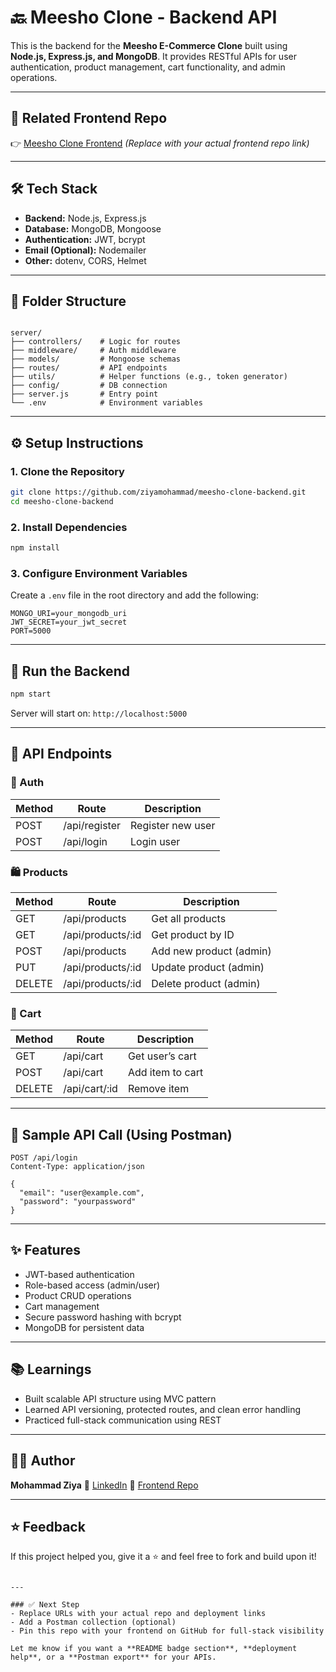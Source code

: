 
# 🔙 Meesho Clone - Backend API

This is the backend for the **Meesho E-Commerce Clone** built using **Node.js, Express.js, and MongoDB**. It provides RESTful APIs for user authentication, product management, cart functionality, and admin operations.

---

## 🔗 Related Frontend Repo

👉 [Meesho Clone Frontend](https://github.com/ziyamohammad/meesho-clone-frontend) *(Replace with your actual frontend repo link)*

---

## 🛠️ Tech Stack

- **Backend:** Node.js, Express.js
- **Database:** MongoDB, Mongoose
- **Authentication:** JWT, bcrypt
- **Email (Optional):** Nodemailer
- **Other:** dotenv, CORS, Helmet

---

## 📁 Folder Structure

```

server/
├── controllers/    # Logic for routes
├── middleware/     # Auth middleware
├── models/         # Mongoose schemas
├── routes/         # API endpoints
├── utils/          # Helper functions (e.g., token generator)
├── config/         # DB connection
├── server.js       # Entry point
└── .env            # Environment variables

````

---

## ⚙️ Setup Instructions

### 1. Clone the Repository

```bash
git clone https://github.com/ziyamohammad/meesho-clone-backend.git
cd meesho-clone-backend
````

### 2. Install Dependencies

```bash
npm install
```

### 3. Configure Environment Variables

Create a `.env` file in the root directory and add the following:

```env
MONGO_URI=your_mongodb_uri
JWT_SECRET=your_jwt_secret
PORT=5000
```

---

## 🚀 Run the Backend

```bash
npm start
```

Server will start on: `http://localhost:5000`

---

## 📡 API Endpoints

### 🔐 Auth

| Method | Route         | Description       |
| ------ | ------------- | ----------------- |
| POST   | /api/register | Register new user |
| POST   | /api/login    | Login user        |

### 🛍️ Products

| Method | Route              | Description             |
| ------ | ------------------ | ----------------------- |
| GET    | /api/products      | Get all products        |
| GET    | /api/products/\:id | Get product by ID       |
| POST   | /api/products      | Add new product (admin) |
| PUT    | /api/products/\:id | Update product (admin)  |
| DELETE | /api/products/\:id | Delete product (admin)  |

### 🛒 Cart

| Method | Route          | Description      |
| ------ | -------------- | ---------------- |
| GET    | /api/cart      | Get user’s cart  |
| POST   | /api/cart      | Add item to cart |
| DELETE | /api/cart/\:id | Remove item      |

---

## 🧪 Sample API Call (Using Postman)

```http
POST /api/login
Content-Type: application/json

{
  "email": "user@example.com",
  "password": "yourpassword"
}
```

---

## ✨ Features

* JWT-based authentication
* Role-based access (admin/user)
* Product CRUD operations
* Cart management
* Secure password hashing with bcrypt
* MongoDB for persistent data

---

## 📚 Learnings

* Built scalable API structure using MVC pattern
* Learned API versioning, protected routes, and clean error handling
* Practiced full-stack communication using REST

---

## 👨‍💻 Author

**Mohammad Ziya**
🔗 [LinkedIn](https://www.linkedin.com/in/mohammad-ziya-84a97232a/)
🔗 [Frontend Repo](https://github.com/ziyamohammad/meesho-clone-frontend)

---

## ⭐ Feedback

If this project helped you, give it a ⭐ and feel free to fork and build upon it!

```

---

### ✅ Next Step
- Replace URLs with your actual repo and deployment links
- Add a Postman collection (optional)
- Pin this repo with your frontend on GitHub for full-stack visibility

Let me know if you want a **README badge section**, **deployment help**, or a **Postman export** for your APIs.
```
